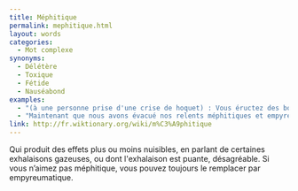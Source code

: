 ```yaml
---
title: Méphitique
permalink: mephitique.html
layout: words
categories:
  - Mot complexe
synonyms:
  - Délétère
  - Toxique
  - Fétide
  - Nauséabond
examples:
  - "(à une personne prise d'une crise de hoquet) : Vous éructez des borborygmes méphitiques..."
  - "Maintenant que nous avons évacué nos relents méphitiques et empyreumatiques, ..."
link: http://fr.wiktionary.org/wiki/m%C3%A9phitique
---
```


Qui produit des effets plus ou moins nuisibles, en parlant de certaines exhalaisons gazeuses, ou dont l'exhalaison est puante, désagréable. Si vous n’aimez pas méphitique, vous pouvez toujours le remplacer par empyreumatique.
